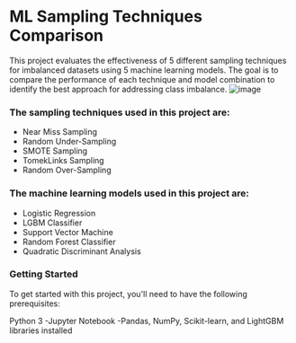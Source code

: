 # ML Sampling Techniques Comparison

This project evaluates the effectiveness of 5 different sampling techniques for imbalanced datasets using 5 machine learning models. The goal is to compare the performance of each technique and model combination to identify the best approach for addressing class imbalance.
![image](https://user-images.githubusercontent.com/98878944/219968664-21d06338-5b77-4bef-9cee-85331b8e3005.png)

### The sampling techniques used in this project are:

- Near Miss Sampling
- Random Under-Sampling
- SMOTE Sampling
- TomekLinks Sampling
- Random Over-Sampling

### The machine learning models used in this project are:

- Logistic Regression
- LGBM Classifier
- Support Vector Machine
- Random Forest Classifier
- Quadratic Discriminant Analysis


### Getting Started
To get started with this project, you'll need to have the following prerequisites:

Python 3
-Jupyter Notebook
-Pandas, NumPy, Scikit-learn, and LightGBM libraries installed


